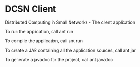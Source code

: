 DCSN Client
====

Distributed Computing in Small Networks - The client application

To run the application, call ant run

To compile the application, call ant run

To create a JAR containing all the application sources, call ant jar

To generate a javadoc for the project, call ant javadoc


